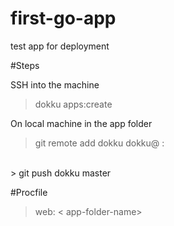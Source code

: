 # first-go-app
test app for deployment

#Steps

SSH into the machine <br/>
> dokku apps:create <app-name> <br/>

On local machine in the app folder<br/>
> git remote add dokku dokku@<my-IP> : <app-name> <br/>
<br/>
> git push dokku master

#Procfile

> web: < app-folder-name>
